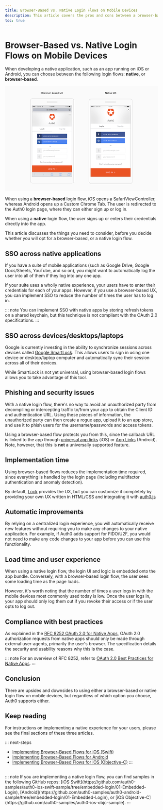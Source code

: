 ```yaml
---
title: Browser-Based vs. Native Login Flows on Mobile Devices
description: This article covers the pros and cons between a browser-based vs. native experience when implementing Auth0 on a mobile device
toc: true
---
```

# Browser-Based vs. Native Login Flows on Mobile Devices

When developing a native application, such as an app running on iOS or Android, you can choose between the following login flows: **native**, or **browser-based**.

![Native vs. browser-based UX](/media/articles/tutorials/mobile-ux.png)

When using a **browser-based** login flow, iOS opens a SafariViewController, whereas Android opens up a Custom Chrome Tab. The user is redirected to the Auth0 login page, where they can either sign up or log in.

When using a **native** login flow, the user signs up or enters their credentials directly into the app.

This article discusses the things you need to consider, before you decide whether you will opt for a browser-based, or a native login flow.

## SSO across native applications

If you have a suite of mobile applications (such as Google Drive, Google Docs/Sheets, YouTube, and so on), you might want to automatically log the user into all of them if they log into any one app.

If your suite uses a wholly native experience, your users have to enter their credentials for each of your apps. However, if you use a browser-based UX, you can implement SSO to reduce the number of times the user has to log in.

::: note
You can implement SSO with native apps by storing refresh tokens on a shared keychain, but this technique is not compliant with the OAuth 2.0 specifications.
:::

## SSO across devices/desktops/laptops

Google is currently investing in the ability to synchronize sessions across devices called [Google SmartLock](https://get.google.com/smartlock/). This allows users to sign in using one device or desktop/laptop computer and automatically sync their session across all of their devices.

While SmartLock is not yet universal, using browser-based login flows allows you to take advantage of this tool.

## Phishing and security issues

With a native login flow, there's no way to avoid an unauthorized party from decompiling or intercepting traffic to/from your app to obtain the Client ID and authentication URL. Using these pieces of information, the unauthorized party can then create a rogue app, upload it to an app store, and use it to phish users for the username/passwords and access tokens.

Using a browser-based flow protects you from this, since the callback URL is linked to the app through [universal app links](https://developer.apple.com/ios/universal-links/) (iOS) or [App Links](/clients/enable-android-app-links) (Android). Note, however, that this is **not** a universally supported feature.

## Implementation time

Using browser-based flows reduces the implementation time required, since everything is handled by the login page (including multifactor authentication and anomaly detection).

By default, [Lock](/libraries/lock) provides the UX, but you can customize it completely by providing your own UX written in HTML/CSS and integrating it with [auth0.js](libraries/auth0js/v8)

## Automatic improvements

By relying on a centralized login experience, you will automatically receive new features without requiring you to make any changes to your native application. For example, if Auth0 adds support for FIDO/U2F, you would not need to make any code changes to your app before you can use this functionality.

## Load time and user experience

When using a native login flow, the login UI and logic is embedded onto the app bundle. Conversely, with a browser-based login flow, the user sees some loading time as the page loads.

However, it's worth noting that the number of times a user logs in with the mobile devices most commonly used today is low. Once the user logs in, your app should only log them out if you revoke their access or if the user opts to log out.

## Compliance with best practices

As explained in the [RFC 8252 OAuth 2.0 for Native Apps](https://tools.ietf.org/html/rfc8252), OAuth 2.0 authorization requests from native apps should only be made through external user-agents, primarily the user's browser.  The specification details the security and usability reasons why this is the case.

::: note
For an overview of RFC 8252, refer to [OAuth 2.0 Best Practices for Native Apps](https://auth0.com/blog/oauth-2-best-practices-for-native-apps).
:::

## Conclusion

There are upsides and downsides to using either a browser-based or native login flow on mobile devices, but regardless of which option you choose, Auth0 supports either.

## Keep reading

For instructions on implementing a native experience for your users, please see the final sections of these three articles.

::: next-steps
* [Implementing Browser-Based Flows for iOS (Swift)](/quickstart/native/ios-swift/00-login)
* [Implementing Browser-Based Flows for Android](/quickstart/native/android/00-login)
* [Implementing Browser-Based Flows for iOS (Objective-C)](/quickstart/native/ios-objc/00-login)
:::

<br/>
::: note
If you are implementing a native login flow, you can find samples in the following GitHub repos: [iOS Swift](https://github.com/auth0-samples/auth0-ios-swift-sample/tree/embedded-login/01-Embedded-Login), [Android](https://github.com/auth0-samples/auth0-android-sample/tree/embedded-login/01-Embedded-Login), or [iOS Objective-C](https://github.com/auth0-samples/auth0-ios-objc-sample).
:::
